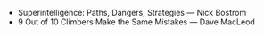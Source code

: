 - Superintelligence: Paths, Dangers, Strategies  — Nick Bostrom
- 9 Out of 10 Climbers Make the Same Mistakes — Dave MacLeod